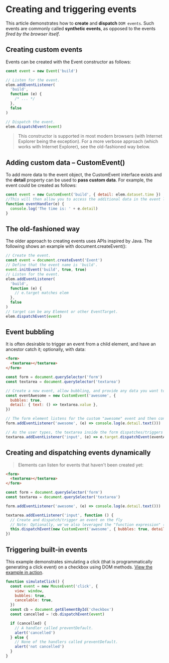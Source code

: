 # Creating and triggering events

This article demonstrates how to **create** and **dispatch** `DOM events`. Such events are commonly called **synthetic events**, as opposed to the events _fired by the browser itself_.

## Creating custom events

Events can be created with the Event constructor as follows:

```js
const event = new Event('build')

// Listen for the event.
elem.addEventListener(
  'build',
  function (e) {
    /* ... */
  },
  false
)

// Dispatch the event.
elem.dispatchEvent(event)
```

> This constructor is supported in most modern browsers (with Internet Explorer being the exception). For a more verbose approach (which works with Internet Explorer), see the old-fashioned way below.

## Adding custom data – CustomEvent()

To add more data to the event object, the CustomEvent interface exists and the **detail** property can be used to **pass custom data**. For example, the event could be created as follows:

```js
const event = new CustomEvent('build', { detail: elem.dataset.time })
//This will then allow you to access the additional data in the event listener:
function eventHandler(e) {
  console.log('The time is: ' + e.detail)
}
```

## The old-fashioned way

The older approach to creating events uses APIs inspired by Java. The following shows an example with document.createEvent():

```js
// Create the event.
const event = document.createEvent('Event')
// Define that the event name is 'build'.
event.initEvent('build', true, true)
// Listen for the event.
elem.addEventListener(
  'build',
  function (e) {
    // e.target matches elem
  },
  false
)
// target can be any Element or other EventTarget.
elem.dispatchEvent(event)
```

## Event bubbling

It is often desirable to trigger an event from a child element, and have an ancestor catch it; optionally, with data:

```html
<form>
  <textarea></textarea>
</form>
```

```js
const form = document.querySelector('form')
const textarea = document.querySelector('textarea')

// Create a new event, allow bubbling, and provide any data you want to pass to the "detail" property
const eventAwesome = new CustomEvent('awesome', {
  bubbles: true,
  detail: { text: () => textarea.value },
})

// The form element listens for the custom "awesome" event and then consoles the output of the passed text() method
form.addEventListener('awesome', (e) => console.log(e.detail.text()))

// As the user types, the textarea inside the form dispatches/triggers the event to fire, and uses itself as the starting point
textarea.addEventListener('input', (e) => e.target.dispatchEvent(eventAwesome))
```

## Creating and dispatching events dynamically

> Elements can listen for events that haven't been created yet:

```html
<form>
  <textarea></textarea>
</form>
```

```js
const form = document.querySelector('form')
const textarea = document.querySelector('textarea')

form.addEventListener('awesome', (e) => console.log(e.detail.text()))

textarea.addEventListener('input', function () {
  // Create and dispatch/trigger an event on the fly
  // Note: Optionally, we've also leveraged the "function expression" (instead of the "arrow function expression") so "this" will represent the element
  this.dispatchEvent(new CustomEvent('awesome', { bubbles: true, detail: { text: () => textarea.value } }))
})
```

## Triggering built-in events

This example demonstrates simulating a click (that is programmatically generating a click event) on a checkbox using DOM methods. [View the example in action](https://media.prod.mdn.mozit.cloud/samples/domref/dispatchEvent.html).

```js
function simulateClick() {
  const event = new MouseEvent('click', {
    view: window,
    bubbles: true,
    cancelable: true,
  })
  const cb = document.getElementById('checkbox')
  const cancelled = !cb.dispatchEvent(event)

  if (cancelled) {
    // A handler called preventDefault.
    alert('cancelled')
  } else {
    // None of the handlers called preventDefault.
    alert('not cancelled')
  }
}
```
